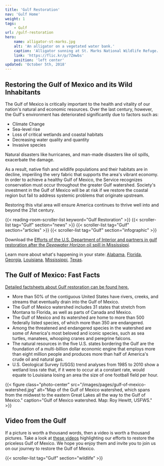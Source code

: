 ```yaml
---
title: 'Gulf Restoration'
nav: 'Gulf Home'
weight: 1
tags:
    - Gulf
url: /gulf-restoration
hero:
    name: alligator-st-marks.jpg
    alt: 'An alligator on a vegetated water bank.'
    caption: 'Alligator sunning at St. Marks National Wildlife Refuge.  Photo by Steve Hillebrand.'
    link: 'https://flic.kr/p/7Zmwbs'
    position: 'left center'
updated: 'October 5th, 2018'
---
```


## Restoring the Gulf of Mexico and its Wild Inhabitants

The Gulf of Mexico is critically important to the health and vitality of our nation's natural and economic resources. Over the last century, however, the Gulf's environment has deteriorated significantly due to factors such as:

* Climate Change
* Sea-level rise
* Loss of critical wetlands and coastal habitats
* Decreasing water quality and quantity
* Invasive species

Natural disasters like hurricanes, and man-made disasters like oil spills, exacerbate the damage.

As a result, native fish and wildlife populations and their habitats are in decline, imperiling the very fabric that supports the area's vibrant economy. In order to achieve a healthy Gulf of Mexico, the Service recognizes conservation must occur throughout the greater Gulf watershed. Society's investment in the Gulf of Mexico will be at risk if we restore the coastal region but fail to address systemic problems that originate upstream.

Restoring this vital area will ensure America continues to thrive well into and beyond the 21st century.

{{< reading-room-scroller-list keyword="Gulf Restoration" >}}
{{< scroller-list tag="Gulf" section="news" >}}
{{< scroller-list tag="Gulf" section="articles" >}}
{{< scroller-list tag="Gulf" section="infographic" >}}

Download the [Efforts of the U.S. Department of Interior and partners in gulf restoration after the _Deepwater Horizon_ oil spill in Mississippi](/pdf/report/mississippi-doi-gulf-restoration.pdf).

Learn more about what's happening in your state: [Alabama](/alabama), [Florida](/florida), [Georgia](/georgia), [Louisiana](/louisiana), [Mississippi](/mississippi), [Texas](/tags/texas).

## The Gulf of Mexico: Fast Facts

[Detailed factsheets about Gulf restoration can be found here.](/reading-room?q=Gulf+Restoration)

* More than 50% of the contiguous United States have rivers, creeks, and streams that eventually drain into the Gulf of Mexico.
* The Gulf of Mexico watershed includes 31 states that stretch from Montana to Florida, as well as parts of Canada and Mexico.
* The Gulf of Mexico and its watershed are home to more than 500 federally listed species, of which more than 350 are endangered.
* Among the threatened and endangered species in the watershed are some of America's most beloved and iconic species, such as sea turtles, manatees, whooping cranes and peregrine falcons.
* The natural resources in the five U.S. states bordering the Gulf are the foundation of a multi-billion dollar economic engine that employs more than eight million people and produces more than half of America's crude oil and natural gas.
* U.S. Geological Survey (USGS) trend analyses from 1985 to 2010 show a wetland loss rate that, if it were to occur at a constant rate, would equate to Louisiana losing an area the size of one football field per hour.

{{< figure class="photo-center" src="/images/pages/gulf-of-mexico-watershed.jpg" alt="Map of the Gulf of Mexico watershed, which spans from the midwest to the eastern Great Lakes all the way to the Gulf of Mexico." caption="Gulf of Mexico watershed. Map: Roy Hewitt, USFWS." >}}

## Video from the Gulf

If a picture is worth a thousand words, then a video is worth a thousand pictures. Take a look at [these videos](/gulf-restoration/the-journey-to-restore-the-gulf-of-mexico) highlighting our efforts to restore the priceless Gulf of Mexico. We hope you enjoy them and invite you to join us on our journey to restore the Gulf of Mexico.

<!-- {{< data-gallery data="teasers" filter="Gulf" >}} -->

{{< scroller-list tag="Gulf" section="wildlife" >}}
